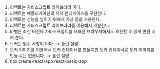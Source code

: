 1. 리액트는 자바스크립트 라이브러리 이다.
2. 리액트는 애플리케이션의 유저 인터페이스를 구현한다.
3. 리액트는 성능을 높이기 위해서 가상 돔을 사용한다.
4. 리액트는 자바스크립트 라이브러리를 이용해서 개발한다.
5. 바벨은 최신 버전의 자바스크립트를 오래된 브라우저에서도 호환할 수 있게 변환 시켜 준다.
6. 도커는 필수 사항이 이다. -> 틀린 설명
7. 도커 이미지를 이용해서 도커 컨테이너를 만들지만 도커 컨테이너로 도커 이미지를 만들 수는 없습니다. -> 틀린 설명
8. npx create-react-app react-basic-app
